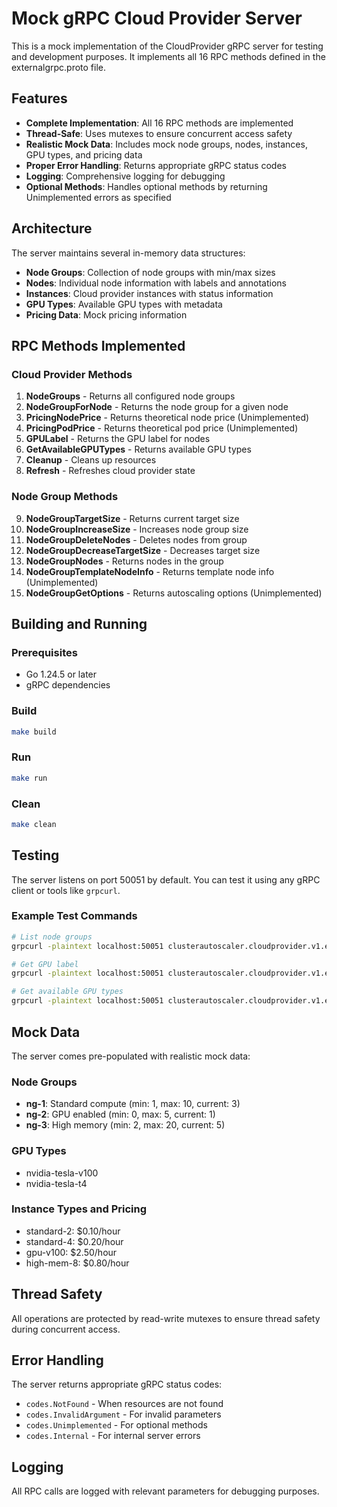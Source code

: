 # Mock gRPC Cloud Provider Server

This is a mock implementation of the CloudProvider gRPC server for testing and development purposes. It implements all 16 RPC methods defined in the externalgrpc.proto file.

## Features

- **Complete Implementation**: All 16 RPC methods are implemented
- **Thread-Safe**: Uses mutexes to ensure concurrent access safety
- **Realistic Mock Data**: Includes mock node groups, nodes, instances, GPU types, and pricing data
- **Proper Error Handling**: Returns appropriate gRPC status codes
- **Logging**: Comprehensive logging for debugging
- **Optional Methods**: Handles optional methods by returning Unimplemented errors as specified

## Architecture

The server maintains several in-memory data structures:

- **Node Groups**: Collection of node groups with min/max sizes
- **Nodes**: Individual node information with labels and annotations
- **Instances**: Cloud provider instances with status information
- **GPU Types**: Available GPU types with metadata
- **Pricing Data**: Mock pricing information

## RPC Methods Implemented

### Cloud Provider Methods
1. **NodeGroups** - Returns all configured node groups
2. **NodeGroupForNode** - Returns the node group for a given node
3. **PricingNodePrice** - Returns theoretical node price (Unimplemented)
4. **PricingPodPrice** - Returns theoretical pod price (Unimplemented)
5. **GPULabel** - Returns the GPU label for nodes
6. **GetAvailableGPUTypes** - Returns available GPU types
7. **Cleanup** - Cleans up resources
8. **Refresh** - Refreshes cloud provider state

### Node Group Methods
9. **NodeGroupTargetSize** - Returns current target size
10. **NodeGroupIncreaseSize** - Increases node group size
11. **NodeGroupDeleteNodes** - Deletes nodes from group
12. **NodeGroupDecreaseTargetSize** - Decreases target size
13. **NodeGroupNodes** - Returns nodes in the group
14. **NodeGroupTemplateNodeInfo** - Returns template node info (Unimplemented)
15. **NodeGroupGetOptions** - Returns autoscaling options (Unimplemented)

## Building and Running

### Prerequisites
- Go 1.24.5 or later
- gRPC dependencies

### Build
```bash
make build
```

### Run
```bash
make run
```

### Clean
```bash
make clean
```

## Testing

The server listens on port 50051 by default. You can test it using any gRPC client or tools like `grpcurl`.

### Example Test Commands

```bash
# List node groups
grpcurl -plaintext localhost:50051 clusterautoscaler.cloudprovider.v1.externalgrpc.CloudProvider/NodeGroups

# Get GPU label
grpcurl -plaintext localhost:50051 clusterautoscaler.cloudprovider.v1.externalgrpc.CloudProvider/GPULabel

# Get available GPU types
grpcurl -plaintext localhost:50051 clusterautoscaler.cloudprovider.v1.externalgrpc.CloudProvider/GetAvailableGPUTypes
```

## Mock Data

The server comes pre-populated with realistic mock data:

### Node Groups
- **ng-1**: Standard compute (min: 1, max: 10, current: 3)
- **ng-2**: GPU enabled (min: 0, max: 5, current: 1)
- **ng-3**: High memory (min: 2, max: 20, current: 5)

### GPU Types
- nvidia-tesla-v100
- nvidia-tesla-t4

### Instance Types and Pricing
- standard-2: $0.10/hour
- standard-4: $0.20/hour
- gpu-v100: $2.50/hour
- high-mem-8: $0.80/hour

## Thread Safety

All operations are protected by read-write mutexes to ensure thread safety during concurrent access.

## Error Handling

The server returns appropriate gRPC status codes:
- `codes.NotFound` - When resources are not found
- `codes.InvalidArgument` - For invalid parameters
- `codes.Unimplemented` - For optional methods
- `codes.Internal` - For internal server errors

## Logging

All RPC calls are logged with relevant parameters for debugging purposes.